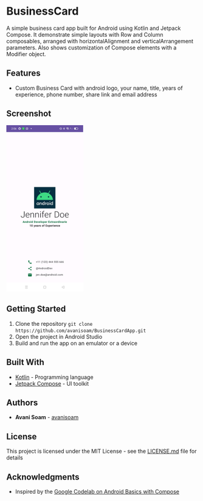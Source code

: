 # BusinessCard

A simple business card app built for Android using Kotlin and Jetpack Compose. It demonstrate simple layouts with Row and Column composables, arranged with horizontalAlignment and verticalArrangement parameters. Also shows customization of Compose elements with a Modifier object.

## Features

- Custom Business Card with android logo, your name, title, years of experience, phone number, share link and email address

## Screenshot

<img src="./ScreenShort/BusinessCardScreenshort.jpg" width=40% height=40%>

## Getting Started

1. Clone the repository ```git clone https://github.com/avanisoam/BusinessCardApp.git```
2. Open the project in Android Studio
3. Build and run the app on an emulator or a device

## Built With

- [Kotlin](https://kotlinlang.org/) - Programming language
- [Jetpack Compose](https://developer.android.com/jetpack/compose) - UI toolkit

## Authors

- **Avani Soam** - [avanisoam](https://github.com/avanisoam)

## License

This project is licensed under the MIT License - see the [LICENSE.md](LICENSE.md) file for details

## Acknowledgments

- Inspired by the [Google Codelab on Android Basics with Compose](https://developer.android.com/courses/android-basics-compose/course)